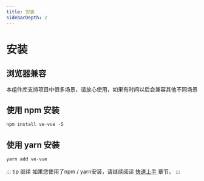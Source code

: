 ```yaml
---
title: 安装
sidebarDepth: 2
---
```

# 安装

## 浏览器兼容

本组件库支持项目中很多场景，请放心使用，如果有时间以后会兼容其他不同场景

## 使用 npm 安装

```js
npm install ve-vue -S
```

## 使用 yarn 安装

```js
yarn add ve-vue
```

::: tip 继续
如果您使用了npm / yarn安装，请继续阅读 [快速上手](../get-start/)  章节。
:::
